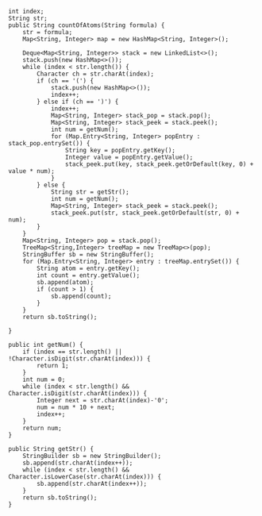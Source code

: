     int index;
    String str;
    public String countOfAtoms(String formula) {
        str = formula;
        Map<String, Integer> map = new HashMap<String, Integer>();

        Deque<Map<String, Integer>> stack = new LinkedList<>();
        stack.push(new HashMap<>());
        while (index < str.length()) {
            Character ch = str.charAt(index);
            if (ch == '(') {
                stack.push(new HashMap<>());
                index++;
            } else if (ch == ')') {
                index++;
                Map<String, Integer> stack_pop = stack.pop();
                Map<String, Integer> stack_peek = stack.peek();
                int num = getNum();
                for (Map.Entry<String, Integer> popEntry : stack_pop.entrySet()) {
                    String key = popEntry.getKey();
                    Integer value = popEntry.getValue();
                    stack_peek.put(key, stack_peek.getOrDefault(key, 0) + value * num);
                }
            } else {
                String str = getStr();
                int num = getNum();
                Map<String, Integer> stack_peek = stack.peek();
                stack_peek.put(str, stack_peek.getOrDefault(str, 0) + num);
            }
        }
        Map<String, Integer> pop = stack.pop();
        TreeMap<String,Integer> treeMap = new TreeMap<>(pop);
        StringBuffer sb = new StringBuffer();
        for (Map.Entry<String, Integer> entry : treeMap.entrySet()) {
            String atom = entry.getKey();
            int count = entry.getValue();
            sb.append(atom);
            if (count > 1) {
                sb.append(count);
            }
        }
        return sb.toString();

    }

    public int getNum() {
        if (index == str.length() || !Character.isDigit(str.charAt(index))) {
            return 1;
        }
        int num = 0;
        while (index < str.length() && Character.isDigit(str.charAt(index))) {
            Integer next = str.charAt(index)-'0';
            num = num * 10 + next;
            index++;
        }
        return num;
    }

    public String getStr() {
        StringBuilder sb = new StringBuilder();
        sb.append(str.charAt(index++));
        while (index < str.length() && Character.isLowerCase(str.charAt(index))) {
            sb.append(str.charAt(index++));
        }
        return sb.toString();
    }
